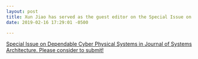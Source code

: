 ```yaml
---
layout: post
title: Xun Jiao has served as the guest editor on the Special Issue on Dependable Cyber Physical Systems in Journal of Systems Architecture. Please consider to submit! 
date: 2019-02-16 17:29:01 -0500

---
```


[Special Issue on Dependable Cyber Physical Systems in Journal of Systems Architecture. Please consider to submit!](https://www.journals.elsevier.com/journal-of-systems-architecture/call-for-papers/special-issue-on-dependable-cyber-physical-systems-sidcps19)
